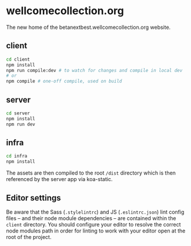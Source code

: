 # wellcomecollection.org

The new home of the betanextbest.wellcomecollection.org website.

## client

```bash
cd client
npm install
npm run compile:dev # to watch for changes and compile in local dev
# or
npm compile # one-off compile, used on build
```

## server

```bash
cd server
npm install
npm run dev
```

## infra

```bash
cd infra
npm install
```

The assets are then compiled to the root `/dist` directory which is then referenced by the server
app via koa-static.

## Editor settings

Be aware that the Sass (`.stylelintrc`) and JS (`.eslintrc.json`) lint config files – and their node module dependencies – are contained within the `client` directory. You should configure your editor to resolve the correct node modules path in order for linting to work with your editor open at the root of the project.
